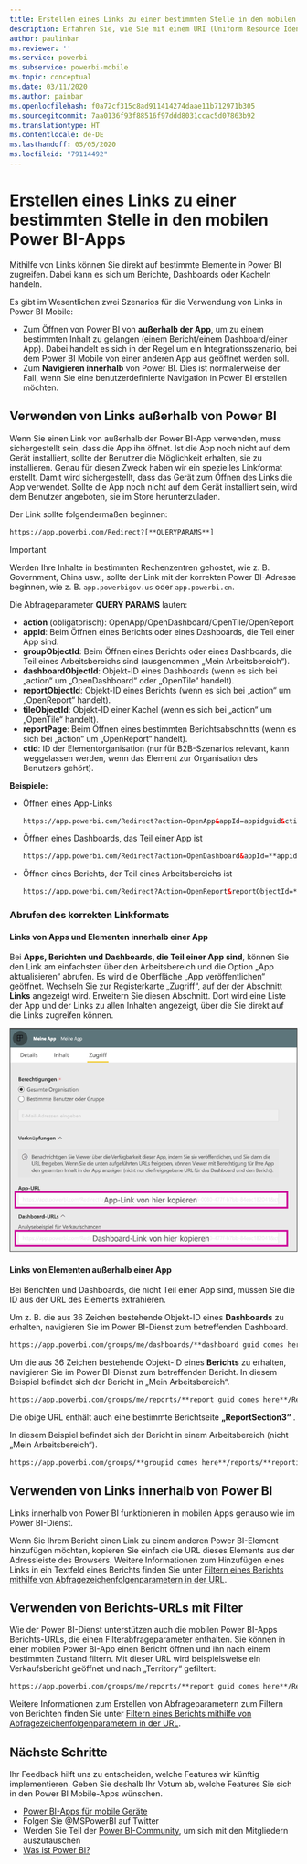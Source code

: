 ```yaml
---
title: Erstellen eines Links zu einer bestimmten Stelle in den mobilen Power BI-Apps
description: Erfahren Sie, wie Sie mit einem URI (Uniform Resource Identifier) einen Deep-Link zu einem bestimmten Dashboard, einer bestimmten Kachel oder einem bestimmten Bericht in der mobilen Power BI-App erstellen.
author: paulinbar
ms.reviewer: ''
ms.service: powerbi
ms.subservice: powerbi-mobile
ms.topic: conceptual
ms.date: 03/11/2020
ms.author: painbar
ms.openlocfilehash: f0a72cf315c8ad911414274daae11b712971b305
ms.sourcegitcommit: 7aa0136f93f88516f97ddd8031ccac5d07863b92
ms.translationtype: HT
ms.contentlocale: de-DE
ms.lasthandoff: 05/05/2020
ms.locfileid: "79114492"
---
```

# <a name="create-a-link-to-a-specific-location-in-the-power-bi-mobile-apps"></a>Erstellen eines Links zu einer bestimmten Stelle in den mobilen Power BI-Apps
Mithilfe von Links können Sie direkt auf bestimmte Elemente in Power BI zugreifen. Dabei kann es sich um Berichte, Dashboards oder Kacheln handeln.

Es gibt im Wesentlichen zwei Szenarios für die Verwendung von Links in Power BI Mobile: 

* Zum Öffnen von Power BI von **außerhalb der App**, um zu einem bestimmten Inhalt zu gelangen (einem Bericht/einem Dashboard/einer App). Dabei handelt es sich in der Regel um ein Integrationsszenario, bei dem Power BI Mobile von einer anderen App aus geöffnet werden soll. 
* Zum **Navigieren innerhalb** von Power BI. Dies ist normalerweise der Fall, wenn Sie eine benutzerdefinierte Navigation in Power BI erstellen möchten.


## <a name="use-links-from-outside-of-power-bi"></a>Verwenden von Links außerhalb von Power BI
Wenn Sie einen Link von außerhalb der Power BI-App verwenden, muss sichergestellt sein, dass die App ihn öffnet. Ist die App noch nicht auf dem Gerät installiert, sollte der Benutzer die Möglichkeit erhalten, sie zu installieren. Genau für diesen Zweck haben wir ein spezielles Linkformat erstellt. Damit wird sichergestellt, dass das Gerät zum Öffnen des Links die App verwendet. Sollte die App noch nicht auf dem Gerät installiert sein, wird dem Benutzer angeboten, sie im Store herunterzuladen.

Der Link sollte folgendermaßen beginnen:  
```html
https://app.powerbi.com/Redirect?[**QUERYPARAMS**]
```

> [!IMPORTANT]
> Werden Ihre Inhalte in bestimmten Rechenzentren gehostet, wie z. B. Government, China usw., sollte der Link mit der korrekten Power BI-Adresse beginnen, wie z. B. `app.powerbigov.us` oder `app.powerbi.cn`.   
>


Die Abfrageparameter **QUERY PARAMS** lauten:
* **action** (obligatorisch): OpenApp/OpenDashboard/OpenTile/OpenReport
* **appId**: Beim Öffnen eines Berichts oder eines Dashboards, die Teil einer App sind. 
* **groupObjectId**: Beim Öffnen eines Berichts oder eines Dashboards, die Teil eines Arbeitsbereichs sind (ausgenommen „Mein Arbeitsbereich“).
* **dashboardObjectId**: Objekt-ID eines Dashboards (wenn es sich bei „action“ um „OpenDashboard“ oder „OpenTile“ handelt).
* **reportObjectId**: Objekt-ID eines Berichts (wenn es sich bei „action“ um „OpenReport“ handelt).
* **tileObjectId**: Objekt-ID einer Kachel (wenn es sich bei „action“ um „OpenTile“ handelt).
* **reportPage**: Beim Öffnen eines bestimmten Berichtsabschnitts (wenn es sich bei „action“ um „OpenReport“ handelt).
* **ctid**: ID der Elementorganisation (nur für B2B-Szenarios relevant, kann weggelassen werden, wenn das Element zur Organisation des Benutzers gehört).

**Beispiele:**

* Öffnen eines App-Links 
  ```html
  https://app.powerbi.com/Redirect?action=OpenApp&appId=appidguid&ctid=organizationid
  ```

* Öffnen eines Dashboards, das Teil einer App ist 
  ```html
  https://app.powerbi.com/Redirect?action=OpenDashboard&appId=**appidguid**&dashboardObjectId=**dashboardidguid**&ctid=**organizationid**
  ```

* Öffnen eines Berichts, der Teil eines Arbeitsbereichs ist
  ```html
  https://app.powerbi.com/Redirect?Action=OpenReport&reportObjectId=**reportidguid**&groupObjectId=**groupidguid**&reportPage=**ReportSectionName**
  ```

### <a name="how-to-get-the-right-link-format"></a>Abrufen des korrekten Linkformats

#### <a name="links-of-apps-and-items-in-app"></a>Links von Apps und Elementen innerhalb einer App

Bei **Apps, Berichten und Dashboards, die Teil einer App sind**, können Sie den Link am einfachsten über den Arbeitsbereich und die Option „App aktualisieren“ abrufen. Es wird die Oberfläche „App veröffentlichen“ geöffnet. Wechseln Sie zur Registerkarte „Zugriff“, auf der der Abschnitt **Links** angezeigt wird. Erweitern Sie diesen Abschnitt. Dort wird eine Liste der App und der Links zu allen Inhalten angezeigt, über die Sie direkt auf die Links zugreifen können.

![Links unter „App veröffentlichen“ in Power BI ](./media/mobile-apps-links/mobile-link-copy-app-links.png)

#### <a name="links-of-items-not-in-app"></a>Links von Elementen außerhalb einer App 

Bei Berichten und Dashboards, die nicht Teil einer App sind, müssen Sie die ID aus der URL des Elements extrahieren.

Um z. B. die aus 36 Zeichen bestehende Objekt-ID eines **Dashboards** zu erhalten, navigieren Sie im Power BI-Dienst zum betreffenden Dashboard. 

```html
https://app.powerbi.com/groups/me/dashboards/**dashboard guid comes here**?ctid=**organization id comes here**`
```

Um die aus 36 Zeichen bestehende Objekt-ID eines **Berichts** zu erhalten, navigieren Sie im Power BI-Dienst zum betreffenden Bericht.
In diesem Beispiel befindet sich der Bericht in „Mein Arbeitsbereich“.

```html
https://app.powerbi.com/groups/me/reports/**report guid comes here**/ReportSection3?ctid=**organization id comes here**`
```
Die obige URL enthält auch eine bestimmte Berichtseite **„ReportSection3“** .

In diesem Beispiel befindet sich der Bericht in einem Arbeitsbereich (nicht „Mein Arbeitsbereich“).

```html
https://app.powerbi.com/groups/**groupid comes here**/reports/**reportid comes here**/ReportSection1?ctid=**organizationid comes here**
```

## <a name="use-links-inside-power-bi"></a>Verwenden von Links innerhalb von Power BI

Links innerhalb von Power BI funktionieren in mobilen Apps genauso wie im Power BI-Dienst.

Wenn Sie Ihrem Bericht einen Link zu einem anderen Power BI-Element hinzufügen möchten, kopieren Sie einfach die URL dieses Elements aus der Adressleiste des Browsers. Weitere Informationen zum Hinzufügen eines Links in ein Textfeld eines Berichts finden Sie unter [Filtern eines Berichts mithilfe von Abfragezeichenfolgenparametern in der URL](https://docs.microsoft.com/power-bi/service-add-hyperlink-to-text-box).

## <a name="use-report-url-with-filter"></a>Verwenden von Berichts-URLs mit Filter
Wie der Power BI-Dienst unterstützen auch die mobilen Power BI-Apps Berichts-URLs, die einen Filterabfrageparameter enthalten. Sie können in einer mobilen Power BI-App einen Bericht öffnen und ihn nach einem bestimmten Zustand filtern. Mit dieser URL wird beispielsweise ein Verkaufsbericht geöffnet und nach „Territory“ gefiltert:

```html
https://app.powerbi.com/groups/me/reports/**report guid comes here**/ReportSection3?ctid=**organization id comes here**&filter=Store/Territory eq 'NC'
```

Weitere Informationen zum Erstellen von Abfrageparametern zum Filtern von Berichten finden Sie unter [Filtern eines Berichts mithilfe von Abfragezeichenfolgenparametern in der URL](https://docs.microsoft.com/power-bi/service-url-filters).

## <a name="next-steps"></a>Nächste Schritte
Ihr Feedback hilft uns zu entscheiden, welche Features wir künftig implementieren. Geben Sie deshalb Ihr Votum ab, welche Features Sie sich in den Power BI Mobile-Apps wünschen. 

* [Power BI-Apps für mobile Geräte](mobile-apps-for-mobile-devices.md)
* Folgen Sie @MSPowerBI auf Twitter
* Werden Sie Teil der [Power BI-Community](https://community.powerbi.com/), um sich mit den Mitgliedern auszutauschen
* [Was ist Power BI?](../../fundamentals/power-bi-overview.md)

